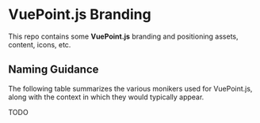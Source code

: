 # VuePoint.js Branding

This repo contains some **VuePoint.js** branding and positioning assets, content, icons, etc.

## Naming Guidance

The following table summarizes the various monikers used for VuePoint.js, along with the context in which they would typically appear.

TODO
